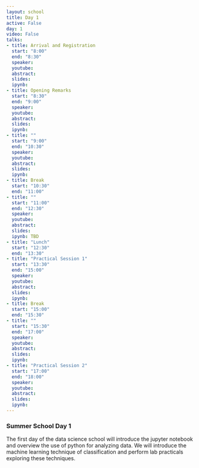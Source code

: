 ```yaml
---
layout: school
title: Day 1
active: False
day: 1
video: False
talks:
- title: Arrival and Registration
  start: "8:00"
  end: "8:30"
  speaker: 
  youtube:
  abstract:
  slides:
  ipynb:
- title: Opening Remarks
  start: "8:30"
  end: "9:00"
  speaker: 
  youtube:
  abstract:
  slides:
  ipynb:
- title: ""
  start: "9:00"
  end: "10:30"
  speaker: 
  youtube:
  abstract:
  slides: 
  ipynb:
- title: Break
  start: "10:30"
  end: "11:00"
- title: ""
  start: "11:00"
  end: "12:30"
  speaker: 
  youtube:
  abstract:
  slides: 
  ipynb: TBD
- title: "Lunch"
  start: "12:30"
  end: "13:30"
- title: "Practical Session 1"
  start: "13:30"
  end: "15:00"
  speaker: 
  youtube:
  abstract:
  slides:
  ipynb:
- title: Break
  start: "15:00"
  end: "15:30"
- title: ""
  start: "15:30"
  end: "17:00"
  speaker: 
  youtube:
  abstract:
  slides:
  ipynb: 
- title: "Practical Session 2"
  start: "17:00"
  end: "18:00"
  speaker: 
  youtube:
  abstract:
  slides:
  ipynb:
---
```


<h3> Summer School Day 1 </h3>

<p>The first day of the data science school will introduce the jupyter notebook and overview the use of python for analyzing data. We will introduce the machine learning technique of classification and perform lab practicals exploring these techniques.</p>
